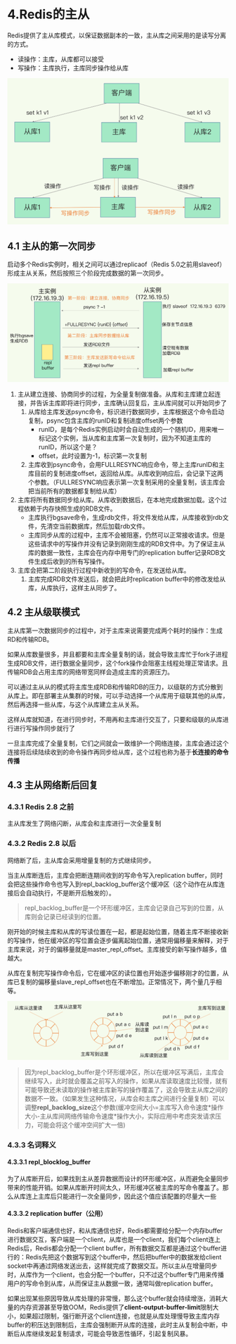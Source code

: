 # 4.Redis的主从

Redis提供了主从库模式，以保证数据副本的一致，主从库之间采用的是读写分离的方式。

- 读操作：主库，从库都可以接受
- 写操作：主库执行，主库同步操作给从库

![img](4.Redis-主从.assets/809d6707404731f7e493b832aa573a2f.jpg)

## 4.1 主从的第一次同步

启动多个Redis实例时，相关之间可以通过replicaof（Redis 5.0之前用slaveof）形成主从关系，然后按照三个阶段完成数据的第一次同步。

![img](4.Redis-主从.assets/63d18fd41efc9635e7e9105ce1c33da1.jpg)

1. 主从建立连接、协商同步的过程，为全量复制做准备。从库和主库建立起连接，并告诉主库即将进行同步，主库确认回复后，主从库间就可以开始同步了
   1. 从库给主库发送psync命令，标识进行数据同步，主库根据这个命令启动复制，psync包含主库的runID和复制进度offset两个参数
      - runID，是每个Redis实例启动时会自动生成的一个随机ID，用来唯一标记这个实例，当从库和主库第一次复制时，因为不知道主库的runID，所以这个是？
      - offset，此时设置为-1，标识第一次复制
   2. 主库收到psync命令，会用FULLRESYNC响应命令，带上主库runID和主库目前的复制进度offset，返回给从库。从库收到响应后，会记录下这两个参数。（FULLRESYNC响应表示第一次复制采用的全量复制，该主库会把当前所有的数据都复制给从库）
2. 主库将所有数据同步给从库。从库收到数据后，在本地完成数据加载。这个过程依赖于内存快照生成的RDB文件。
   - 主库执行bgsave命令，生成rdb文件，将文件发给从库，从库接收到rdb文件，先清空当前数据库，然后加载rdb文件。
   - 主库同步从库的过程中，主库不会被阻塞，仍然可以正常接收请求。但是这些请求中的写操作并没有记录到刚刚生成的RDB文件中。为了保证主从库的数据一致性，主库会在内存中用专门的replication buffer记录RDB文件生成后收到的所有写操作。
3. 主库会把第二阶段执行过程中新收到的写命令，在发送给从库。
   1. 主库完成RDB文件发送后，就会把此时replication buffer中的修改发给从库，从库执行，这样主从同步了。

## 4.2 主从级联模式

主从库第一次数据同步的过程中，对于主库来说需要完成两个耗时的操作：生成RD和传输RDB。

如果从库数量很多，并且都要和主库全量复制的话，就会导致主库忙于fork子进程生成RDB文件，进行数据全量同步，这个fork操作会阻塞主线程处理正常请求。且传输RDB会占用主库的网络带宽同样会造成主库的资源压力。

可以通过主从从的模式将主库生成RDB和传输RDB的压力，以级联的方式分散到从库上。即在部署主从集群的时候，可以手动选择一个从库用于级联其他的从库，然后再选择一些从库，与这个从库建立主从关系。

这样从库就知道，在进行同步时，不用再和主库进行交互了，只要和级联的从库进行进行写操作同步就行了

一旦主库完成了全量复制，它们之间就会一致维护一个网络连接，主库会通过这个连接将后续陆续收到的命令操作再同步给从库，这个过程也称为基于**长连接的命令传播**

## 4.3 主从网络断后回复

### 4.3.1 Redis 2.8 之前

主从库发生了网络闪断，从库会和主库进行一次全量复制

### 4.3.2 Redis 2.8 以后

网络断了后，主从库会采用增量复制的方式继续同步。

当主从库断连后，主库会把断连期间收到的写命令写入replication buffer，同时会把这些操作命令也写入到repl_backlog_buffer这个缓冲区（这个动作在从库连接后会自动执行，不是断开后触发的）。

> repl_backlog_buffer是一个环形缓冲区，主库会记录自己写到的位置，从库则会记录已经读到的位置。

刚开始的时候主库和从库的写读位置在一起，都是起始位置，随着主库不断接收新的写操作，他在缓冲区的写位置会逐步偏离起始位置，通常用偏移量来解释，对于主库来说，对于的偏移量就是master_repl_offset。主库接受的新写操作越多，值越大。

从库在复制完写操作命令后，它在缓冲区的读位置也开始逐步偏移刚才的位置，从库已复制的偏移量slave_repl_offset也在不断增加。正常情况下，两个量几乎相等。

![img](4.Redis-主从.assets/13f26570a1b90549e6171ea24554b737.jpg)

> 因为repl_backlog_buffer是个环形缓冲区，所以在缓冲区写满后，主库会继续写入，此时就会覆盖之前写入的操作，如果从库读取速度比较慢，就有可能导致还未读取的操作被主库新写的操作覆盖了，这会导致主从库之间的数据不一致。（如果发生这种情况，从库会和主库之间进行全量复制）可以调整**repl_backlog_size**这个参数(缓冲空间大小=主库写入命令速度\*操作大小-主从库间网络传输命令速度\*操作大小，实际应用中考虑突发请求压力，可能会将这个缓冲空间扩大一倍)

### 4.3.3 名词释义

#### 4.3.3.1 repl_blocklog_buffer

为了从库断开后，如果找到主从差异数据而设计的环形缓冲区，从而避免全量同步带来的性能开销。如果从库断开时间太久，环形缓冲区被主库的写命令覆盖了。那么从库连上主库后只能进行一次全量同步，因此这个值应该配置的尽量大一些

#### 4.3.3.2 replication buffer（公用）

Redis和客户端通信也好，和从库通信也好，Redis都需要给分配一个内存buffer进行数据交互，客户端是一个client，从库也是一个client，我们每个client连上Redis后，Redis都会分配一个client buffer，所有数据交互都是通过这个buffer进行的：Redis先把这个数据写到这个buffer中，然后把buffer中的数据发给client socket中再通过网络发送出去，这样就完成了数据交互。所以主从在增量同步时，从库作为一个client，也会分配一个buffer，只不过这个buffer专门用来传播用户的写命令到从库，从而保证主从数据一致，通常叫做replication buffer。

如果出现某些原因导致从库处理的非常慢，那么这个buffer就会持续增涨，消耗大量的内存资源甚至导致OOM，Redis提供了**client-output-buffer-limit**限制大小，如果超过限制，强行断开这个client连接，也就是从库处理慢导致主库内存buffer的积压达到限制后，主库会强制断开从库的连接，此时主从复制会中断，中断后从库继续发起复制请求，可能会导致恶性循环，引起复制风暴。





